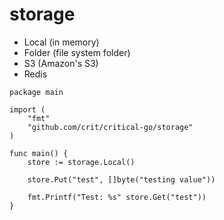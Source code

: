 # storage

- Local (in memory)
- Folder (file system folder)
- S3 (Amazon's S3)
- Redis

```golang
package main

import (
    "fmt"
    "github.com/crit/critical-go/storage"
)

func main() {
    store := storage.Local()

    store.Put("test", []byte("testing value"))

    fmt.Printf("Test: %s" store.Get("test"))
}
```
